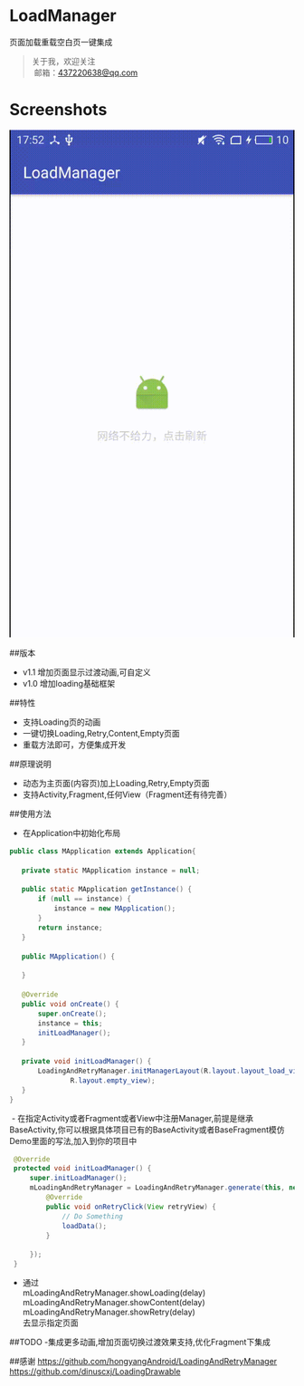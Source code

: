 # LoadManager
页面加载重载空白页一键集成

> 关于我，欢迎关注  
  邮箱：437220638@qq.com
 
# Screenshots
![image](/screenshots/video1.gif)

##版本 
- v1.1 增加页面显示过渡动画,可自定义
- v1.0 增加loading基础框架

##特性
- 支持Loading页的动画
- 一键切换Loading,Retry,Content,Empty页面
- 重载方法即可，方便集成开发

##原理说明
- 动态为主页面(内容页)加上Loading,Retry,Empty页面
- 支持Activity,Fragment,任何View（Fragment还有待完善）


##使用方法
 - 在Application中初始化布局
 ```java
 public class MApplication extends Application{

    private static MApplication instance = null;

    public static MApplication getInstance() {
        if (null == instance) {
            instance = new MApplication();
        }
        return instance;
    }

    public MApplication() {

    }

    @Override
    public void onCreate() {
        super.onCreate();
        instance = this;
        initLoadManager();
    }

    private void initLoadManager() {
        LoadingAndRetryManager.initManagerLayout(R.layout.layout_load_view,R.layout.layout_reload_view,
                R.layout.empty_view);
    }
}
```
 - 在指定Activity或者Fragment或者View中注册Manager,前提是继承BaseActivity,你可以根据具体项目已有的BaseActivity或者BaseFragment模仿Demo里面的写法,加入到你的项目中
 
 ```java
  @Override
  protected void initLoadManager() {
      super.initLoadManager();
      mLoadingAndRetryManager = LoadingAndRetryManager.generate(this, new DefaultLoadListener() {
          @Override
          public void onRetryClick(View retryView) {
              // Do Something
              loadData();
          }

      });
  }
 ```
 - 通过</br>
mLoadingAndRetryManager.showLoading(delay)</br>
mLoadingAndRetryManager.showContent(delay)</br>
mLoadingAndRetryManager.showRetry(delay)</br>
去显示指定页面

##TODO
-集成更多动画,增加页面切换过渡效果支持,优化Fragment下集成

##感谢
https://github.com/hongyangAndroid/LoadingAndRetryManager</br>
https://github.com/dinuscxj/LoadingDrawable
